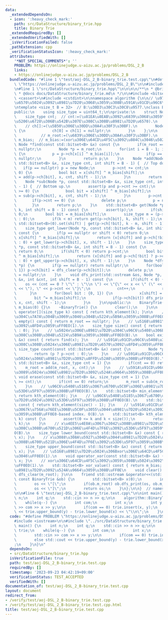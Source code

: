 ```yaml
---
data:
  _extendedDependsOn:
  - icon: ':heavy_check_mark:'
    path: src/DataStructure/binary_trie.hpp
    title: Binary Trie
  _extendedRequiredBy: []
  _extendedVerifiedWith: []
  _isVerificationFailed: false
  _pathExtension: cpp
  _verificationStatusIcon: ':heavy_check_mark:'
  attributes:
    '*NOT_SPECIAL_COMMENTS*': ''
    PROBLEM: https://onlinejudge.u-aizu.ac.jp/problems/DSL_2_B
    links:
    - https://onlinejudge.u-aizu.ac.jp/problems/DSL_2_B
  bundledCode: "#line 1 \"test/aoj-DSL_2_B-binary_trie.test.cpp\"\n#define PROBLEM\
    \ \"https://onlinejudge.u-aizu.ac.jp/problems/DSL_2_B\"\n\n#include <iostream>\n\
    \n#line 1 \"src/DataStructure/binary_trie.hpp\"\n\n\n\n/**\n * @brief Binary Trie\n\
    \ * @docs docs/DataStructure/binary_trie.md\n */\n\n#include <bitset>\n#include\
    \ <cassert>\n#include <cstdint>\n\nnamespace algorithm {\n\n// \u975E\u8CA0\u6574\
    \u6570\u5024\u3092\u8981\u7D20\u3068\u3059\u308B\u591A\u91CD\u96C6\u5408\uFF0E\
    \ntemplate <size_t B = 32>  // B:\u30D3\u30C3\u30C8\u9577.\nclass BinaryTrie {\n\
    public:\n    using size_type = uint64_t;\n\nprivate:\n    struct Node {\n    \
    \    size_type cnt;  // cnt:=(\u81EA\u8EAB\u3092\u6839\u3068\u3059\u308B\u90E8\
    \u5206\u6728\u306B\u542B\u307E\u308C\u308B\u8981\u7D20\u6570).\n        Node *ch[2];\
    \    // ch[]:=(\u5B50\u306E\u30DD\u30A4\u30F3\u30BF).\n        Node() : cnt(0)\
    \ {\n            ch[0] = ch[1] = nullptr;\n        }\n    };\n\n    Node *m_root;\
    \           // m_root:=(\u6839\u306E\u30DD\u30A4\u30F3\u30BF).\n    std::bitset<B>\
    \ m_bias;  // m_bias:=(xor\u306E\u64CD\u4F5C\u3092\u884C\u3046\u5024).\n\n   \
    \ Node *find(const std::bitset<B> &x) const {\n        if(m_root == nullptr) return\
    \ nullptr;\n        Node *p = m_root;\n        for(int i = B - 1; i >= 0; --i)\
    \ {\n            p = p->ch[x[i] ^ m_bias[i]];\n            if(p == nullptr) return\
    \ nullptr;\n        }\n        return p;\n    }\n    Node *add(Node *p, const\
    \ std::bitset<B> &x, size_type cnt, int shift = B - 1) {  // Top down.\n     \
    \   if(p == nullptr) p = new Node;\n        p->cnt += cnt;\n        if(shift >=\
    \ 0) {\n            bool bit = x[shift] ^ m_bias[shift];\n            p->ch[bit]\
    \ = add(p->ch[bit], x, cnt, shift - 1);\n        }\n        return p;\n    }\n\
    \    Node *sub(Node *p, const std::bitset<B> &x, size_type cnt, int shift = B\
    \ - 1) {  // Bottom up.\n        assert(p and p->cnt >= cnt);\n        if(shift\
    \ >= 0) {\n            bool bit = x[shift] ^ m_bias[shift];\n            p->ch[bit]\
    \ = sub(p->ch[bit], x, cnt, shift - 1);\n        }\n        p->cnt -= cnt;\n \
    \       if(p->cnt == 0) {\n            delete p;\n            p = nullptr;\n \
    \       }\n        return p;\n    }\n    std::bitset<B> get(Node *p, size_type\
    \ k, int shift = B - 1) const {\n        assert(p);\n        if(shift < 0) return\
    \ 0;\n        bool bit = m_bias[shift];\n        size_type m = (p->ch[bit] ? p->ch[bit]->cnt\
    \ : 0);\n        if(k < m) return get(p->ch[bit], k, shift - 1);\n        return\
    \ std::bitset<B>(0).set(shift) | get(p->ch[!bit], k - m, shift - 1);\n    }\n\
    \    size_type get_lower(Node *p, const std::bitset<B> &x, int shift = B - 1)\
    \ const {\n        if(p == nullptr or shift < 0) return 0;\n        bool bit =\
    \ x[shift] ^ m_bias[shift];\n        return (x[shift] and p->ch[!bit] ? p->ch[!bit]->cnt\
    \ : 0) + get_lower(p->ch[bit], x, shift - 1);\n    }\n    size_type get_upper(Node\
    \ *p, const std::bitset<B> &x, int shift = B - 1) const {\n        if(p == nullptr)\
    \ return 0;\n        if(shift < 0) return p->cnt;\n        bool bit = x[shift]\
    \ ^ m_bias[shift];\n        return (x[shift] and p->ch[!bit] ? p->ch[!bit]->cnt\
    \ : 0) + get_upper(p->ch[bit], x, shift - 1);\n    }\n    Node *dfs_clear(Node\
    \ *p) {\n        if(p == nullptr) return nullptr;\n        for(bool bit : {0,\
    \ 1}) p->ch[bit] = dfs_clear(p->ch[bit]);\n        delete p;\n        return p\
    \ = nullptr;\n    }\n    void dfs_print(std::ostream &os, Node *p, std::bitset<B>\
    \ &x, int &cnt, int shift = B - 1) const {\n        if(shift < 0) {\n        \
    \    os << (cnt == 0 ? \"\" : \"\\n \") << \"{\" << x << \" (\" << x.to_ullong()\
    \ << \"), \" << p->cnt << \"}\";\n            cnt++;\n            return;\n  \
    \      }\n        for(bool bit : {0, 1}) {\n            x[shift] = bit;\n    \
    \        bit ^= m_bias[shift];\n            if(p->ch[bit]) dfs_print(os, p->ch[bit],\
    \ x, cnt, shift - 1);\n        }\n    }\n\npublic:\n    BinaryTrie() : m_root(nullptr),\
    \ m_bias(0) {}\n    ~BinaryTrie() {\n        clear();\n    }\n\n    std::bitset<B>\
    \ operator[](size_type k) const { return kth_element(k); }\n\n    // \u96C6\u5408\
    \u304C\u7A7A\u304B\u3069\u3046\u304B\u5224\u5B9A\u3059\u308B\uFF0EO(1).\n    bool\
    \ empty() const { return m_root == nullptr; }\n    // \u5168\u8981\u7D20\u6570\
    \u3092\u8FD4\u3059\uFF0EO(1).\n    size_type size() const { return (m_root ? m_root->cnt\
    \ : 0); }\n    // \u5024x\u306E\u8981\u7D20\u304C\u96C6\u5408\u306B\u542B\u307E\
    \u308C\u308B\u304B\u5224\u5B9A\u3059\u308B\uFF0EO(B).\n    bool exist(const std::bitset<B>\
    \ &x) const { return find(x); }\n    // \u591A\u91CD\u96C6\u5408\u306B\u542B\u307E\
    \u308C\u308B\u5024x\u306E\u8981\u7D20\u6570\u3092\u8FD4\u3059\uFF0EO(B).\n   \
    \ size_type count(const std::bitset<B> &x) const {\n        Node *p = find(x);\n\
    \        return (p ? p->cnt : 0);\n    }\n    // \u591A\u91CD\u96C6\u5408\u306B\
    \u5024x\u306E\u8981\u7D20\u3092\u8FFD\u52A0\u3059\u308B\uFF0EO(B).\n    void insert(const\
    \ std::bitset<B> &x, size_type cnt = 1) {\n        if(cnt == 0) return;\n    \
    \    m_root = add(m_root, x, cnt);\n    }\n    // \u591A\u91CD\u96C6\u5408\u304B\
    \u3089\u5024x\u306E\u8981\u7D20\u3092\u524A\u9664\u3059\u308B\uFF0EO(B).\n   \
    \ void erase(const std::bitset<B> &x, size_type cnt = 1) {\n        assert(count(x)\
    \ >= cnt);\n        if(cnt == 0) return;\n        m_root = sub(m_root, x, cnt);\n\
    \    }\n    // \u96C6\u5408\u5185\u3067\u6700\u5C0F\u306E\u8981\u7D20\u5024\u3092\
    \u53D6\u5F97\u3059\u308B\uFF0EO(B).\n    std::bitset<B> min_element() const {\
    \ return kth_element(0); }\n    // \u96C6\u5408\u5185\u3067\u6700\u5927\u306E\u8981\
    \u7D20\u5024\u3092\u53D6\u5F97\u3059\u308B\uFF0EO(B).\n    std::bitset<B> max_element()\
    \ const { return kth_element(size() - 1); }\n    // \u591A\u91CD\u96C6\u5408\u5185\
    \u3067k\u756A\u76EE\u306B\u5C0F\u3055\u3044\u8981\u7D20\u5024\u3092\u53D6\u5F97\
    \u3059\u308B\uFF0E0-based index. O(B).\n    std::bitset<B> kth_element(size_type\
    \ k) const {\n        assert(0 <= k and k < size());\n        return get(m_root,\
    \ k);\n    }\n    // x\u4EE5\u4E0A\u3067\u3042\u308B\u8981\u7D20\u5024\u304C\u73FE\
    \u308C\u308B\u6700\u521D\u306E\u4F4D\u7F6E\u3092\u53D6\u5F97\u3059\u308B\uFF0E\
    O(B).\n    size_type lower_bound(const std::bitset<B> &x) const { return get_lower(m_root,\
    \ x); }\n    // x\u3088\u308A\u5927\u304D\u3044\u8981\u7D20\u5024\u304C\u73FE\u308C\
    \u308B\u6700\u521D\u306E\u4F4D\u7F6E\u3092\u53D6\u5F97\u3059\u308B\uFF0EO(B).\n\
    \    size_type upper_bound(const std::bitset<B> &x) const { return get_upper(m_root,\
    \ x); }\n    // \u5168\u8981\u7D20\u5024\u306Bxor\u306E\u64CD\u4F5C\u3092\u884C\
    \u3046\uFF0EO(1).\n    void operator_xor(const std::bitset<B> &x) { m_bias ^=\
    \ x; }\n    // xor\u306E\u64CD\u4F5C\u3092\u3059\u308B\u5024\u3092\u8FD4\u3059\
    \uFF0EO(1).\n    std::bitset<B> xor_value() const { return m_bias; }\n    // \u5168\
    \u8981\u7D20\u3092\u524A\u9664\u3059\u308B\uFF0E\n    void clear() { m_root =\
    \ dfs_clear(m_root); }\n\n    friend std::ostream &operator<<(std::ostream &os,\
    \ const BinaryTrie &ob) {\n        std::bitset<B> x(0);\n        int cnt = 0;\n\
    \        os << \"[\";\n        if(ob.m_root) ob.dfs_print(os, ob.m_root, x, cnt);\n\
    \        os << \"]\";\n        return os;\n    }\n};\n\n}  // namespace algorithm\n\
    \n\n#line 6 \"test/aoj-DSL_2_B-binary_trie.test.cpp\"\n\nint main() {\n    int\
    \ n;\n    int q;\n    std::cin >> n >> q;\n\n    algorithm::BinaryTrie<20> trie;\n\
    \    while(q--) {\n        int com;\n        int x;\n        int y;\n        std::cin\
    \ >> com >> x >> y;\n\n        if(com == 0) trie.insert(x, y);\n        else std::cout\
    \ << trie.upper_bound(y) - trie.lower_bound(x) << \"\\n\";\n    }\n}\n"
  code: "#define PROBLEM \"https://onlinejudge.u-aizu.ac.jp/problems/DSL_2_B\"\n\n\
    #include <iostream>\n\n#include \"../src/DataStructure/binary_trie.hpp\"\n\nint\
    \ main() {\n    int n;\n    int q;\n    std::cin >> n >> q;\n\n    algorithm::BinaryTrie<20>\
    \ trie;\n    while(q--) {\n        int com;\n        int x;\n        int y;\n\
    \        std::cin >> com >> x >> y;\n\n        if(com == 0) trie.insert(x, y);\n\
    \        else std::cout << trie.upper_bound(y) - trie.lower_bound(x) << \"\\n\"\
    ;\n    }\n}\n"
  dependsOn:
  - src/DataStructure/binary_trie.hpp
  isVerificationFile: true
  path: test/aoj-DSL_2_B-binary_trie.test.cpp
  requiredBy: []
  timestamp: '2023-09-23 04:42:19+09:00'
  verificationStatus: TEST_ACCEPTED
  verifiedWith: []
documentation_of: test/aoj-DSL_2_B-binary_trie.test.cpp
layout: document
redirect_from:
- /verify/test/aoj-DSL_2_B-binary_trie.test.cpp
- /verify/test/aoj-DSL_2_B-binary_trie.test.cpp.html
title: test/aoj-DSL_2_B-binary_trie.test.cpp
---
```

